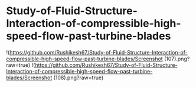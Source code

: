 # Study-of-Fluid-Structure-Interaction-of-compressible-high-speed-flow-past-turbine-blades
!(https://github.com/Rushikesh67/Study-of-Fluid-Structure-Interaction-of-compressible-high-speed-flow-past-turbine-blades/Screenshot (107).png?raw=true)
!(https://github.com/Rushikesh67/Study-of-Fluid-Structure-Interaction-of-compressible-high-speed-flow-past-turbine-blades/Screenshot (108).png?raw=true)
